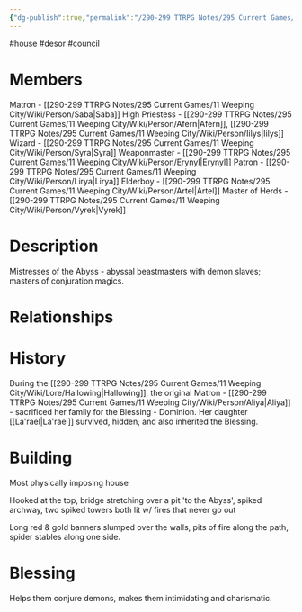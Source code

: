 ```yaml
---
{"dg-publish":true,"permalink":"/290-299 TTRPG Notes/295 Current Games/11 Weeping City/Wiki/House/Desor/"}
---
```



#house #desor #council 

# Members

Matron - [[290-299 TTRPG Notes/295 Current Games/11 Weeping City/Wiki/Person/Saba\|Saba]]
High Priestess - [[290-299 TTRPG Notes/295 Current Games/11 Weeping City/Wiki/Person/Afern\|Afern]], [[290-299 TTRPG Notes/295 Current Games/11 Weeping City/Wiki/Person/Iilys\|Iilys]]
Wizard - [[290-299 TTRPG Notes/295 Current Games/11 Weeping City/Wiki/Person/Syra\|Syra]]
Weaponmaster - [[290-299 TTRPG Notes/295 Current Games/11 Weeping City/Wiki/Person/Erynyl\|Erynyl]]
Patron - [[290-299 TTRPG Notes/295 Current Games/11 Weeping City/Wiki/Person/Lirya\|Lirya]]
Elderboy - [[290-299 TTRPG Notes/295 Current Games/11 Weeping City/Wiki/Person/Artel\|Artel]]
Master of Herds - [[290-299 TTRPG Notes/295 Current Games/11 Weeping City/Wiki/Person/Vyrek\|Vyrek]]

# Description

Mistresses of the Abyss - abyssal beastmasters with demon slaves; masters of conjuration magics.

# Relationships

# History

During the [[290-299 TTRPG Notes/295 Current Games/11 Weeping City/Wiki/Lore/Hallowing\|Hallowing]], the original Matron - [[290-299 TTRPG Notes/295 Current Games/11 Weeping City/Wiki/Person/Aliya\|Aliya]] - sacrificed her family for the Blessing - Dominion.
Her daughter [[La'rael\|La'rael]] survived, hidden, and also inherited the Blessing.

# Building

Most physically imposing house

Hooked at the top, bridge stretching over a pit 'to the Abyss', spiked archway, two spiked towers both lit w/ fires that never go out

Long red & gold banners slumped over the walls, pits of fire along the path, spider stables along one side.

# Blessing

Helps them conjure demons, makes them intimidating and charismatic.